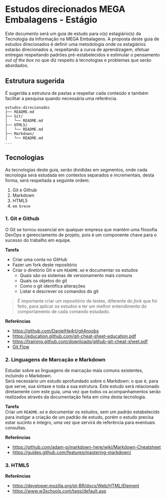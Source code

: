 # Estudos direcionados MEGA Embalagens - Estágio  
Este documento será um guia de estudo para o(s) estagiário(s) da Tecnologia da Informação na MEGA Embalagens. 
A proposta deste guia de estudos direcionados é definir uma metodologia onde os estagiários estarão direcionados a, respeitando a curva de aprendizagem, efetuar entregas respeitando padrões pré-estabelecidos e estimular o pensamento *out of the box* no que diz respeito à tecnologias e problemas que serão abordados.

## Estrutura sugerida
É sugerida a estrutura de pastas a respeitar cada conteúdo e também facilitar a pesquisa quando necessária uma referência.

```
estudos-direcionados
├── README.md
├── Git/
│   └── README.md
├── HTML5/
│   └── README.md
├── Markdown/
│   └── README.md
...
```

## Tecnologias  
As tecnologias deste guia, serão divididas em segmentos, onde cada tecnologia será estudada em contextos separados e incrementais, desta forma, será respeitada a seguinte ordem:  
1. Git e Github
2. Markdown
3. HTML5
4. ```em breve```

### 1. Git e Github
O Git se tornou essencial em qualquer empresa que mantém uma filosofia DevOps e gerenciamento de projeto, pois é um componente chave para o sucesso do trabalho em equipe. 

**Tarefa**   
- Criar uma conta no GitHub
- Fazer um fork deste repositório
- Criar o diretório Git e um ```README.md``` e documentar os estudos
    - Quais são os sistemas de versionamento mais comuns 
    - Quais os objetos do git
    - Como o git identifica alterações
    - Listar e descrever os comandos do git

> É importante criar um repositório de testes, diferente do *fork* que foi feito, para aplicar os estudos e ter um melhor entendimento do comportamento de cada comando estudado.

**Referências**   
- https://github.com/DanielHe4rt/git4noobs
- https://education.github.com/git-cheat-sheet-education.pdf
- https://training.github.com/downloads/github-git-cheat-sheet.pdf
- [Git Flow](https://nvie.com/posts/a-successful-git-branching-model/)

### 2. Linguagens de Marcação e Markdown
Estudar sobre as linguagens de marcação mais comuns existentes, incluindo o Markdown.   
Será necessário um estudo aprofundado sobre o Markdown: o que é, para que serve, sua sintaxe e toda a sua estrutura. Este estudo será relacionado diretamente com este guia, uma vez que todos os acompanhamentos serão realizados através da documentação feita em cima desta tecnologia.

**Tarefa**   
Criar um ```README.md``` e documentar os estudos, sem um padrão estabelecido para instigar a criação de um padrão de estudo, porém o estudo precisa estar sucinto e íntegro, uma vez que servirá de referência para eventuais consultas.

**Referências**   
- https://github.com/adam-p/markdown-here/wiki/Markdown-Cheatsheet
- https://guides.github.com/features/mastering-markdown/

### 3. HTML5

**Referências**
- https://developer.mozilla.org/pt-BR/docs/Web/HTML/Element
- https://www.w3schools.com/tags/default.asp